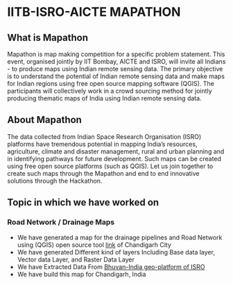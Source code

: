 # IITB-ISRO-AICTE MAPATHON

## What is Mapathon
Mapathon is map making competition for a specific problem statement. This event, organised jointly by IIT Bombay, AICTE and ISRO, will invite all Indians - to produce maps using Indian remote sensing data. The primary objective is to understand the potential of Indian remote sensing data and make maps for Indian regions using free open source mapping software (QGIS). The participants will collectively work in a crowd sourcing method for jointly producing thematic maps of India using Indian remote sensing data.

## About Mapathon
The data collected from Indian Space Research Organisation (ISRO) platforms have tremendous potential in mapping India’s resources, agriculture, climate and disaster management, rural and urban planning and in identifying pathways for future development. Such maps can be created using free open source platforms (such as QGIS). Let us join together to create such maps through the Mapathon and end to end innovative solutions through the Hackathon.

## Topic in which we have worked on

### Road Network / Drainage Maps
- We have generated a map for the drainage pipelines and Road Network using (QGIS) open source tool [link](https://github.com/qgis) of Chandigarh City
- We have generated Different kind of layers Including Base data layer, Vector data Layer, and Raster Data Layer
- We have Extracted Data From [Bhuvan-India geo-platform of ISRO](https://bhuvan.nrsc.gov.in/bhuvan_links.php)
- We have build this map for Chandigarh, India

